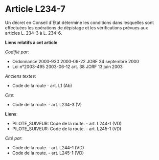 # Article L234-7

Un décret en Conseil d'Etat détermine les conditions dans lesquelles sont effectuées les opérations de dépistage et les
vérifications prévues aux articles L. 234-3 à L. 234-6.

**Liens relatifs à cet article**

_Codifié par_:

  - Ordonnance 2000-930 2000-09-22 JORF 24 septembre 2000
  - Loi n°2003-495 2003-06-12 art. 38 JORF 13 juin 2003

_Anciens textes_:

  - Code de la route - art. L1 (Ab)

_Cite_:

  - Code de la route. - art. L234-3 (V)

**Liens**:

  - PILOTE_SUIVEUR: Code de la route. - art. L244-1 (VD)
  - PILOTE_SUIVEUR: Code de la route. - art. L245-1 (VD)

_Cité par_:

  - Code de la route. - art. L244-1 (VD)
  - Code de la route. - art. L245-1 (VD)
